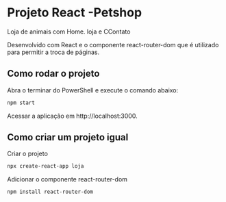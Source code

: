 # Projeto React -Petshop

Loja de animais com Home. loja e CContato

Desenvolvido com React e o componente react-router-dom que é utilizado para permitir a troca de páginas.

## Como rodar o projeto

Abra o terminar do PowerShell e execute o comando abaixo:

```bash
npm start
```

Acessar a aplicação em http://localhost:3000.



## Como criar um projeto igual

Criar o projeto

```bash
npx create-react-app loja
```

Adicionar o componente react-router-dom

```bash
npm install react-router-dom
```
